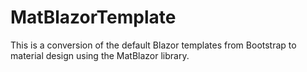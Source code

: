 # MatBlazorTemplate
This is a conversion of the default Blazor templates from Bootstrap to material design using the MatBlazor library.

